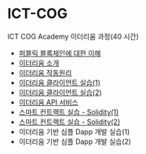 # ICT-COG

ICT COG Academy 이더리움 과정(40 시간) 

* [퍼블릭 블록체인에 대한 이해](https://bit.ly/2SewknO)
* [이더리움 소개](https://bit.ly/3bJgWGD)
* [이더리움 작동원리](https://bit.ly/2Sb9hu3)
* [이더리움 클라이언트 실습(1)](https://bit.ly/3ugtPP5)
* [이더리움 클라이언트 실습(2)](https://bit.ly/3fHFwsG)
* [이더리움 API 서비스](https://bit.ly/2QMIJ1O)
* [스마트 컨트랙트 실습 - Solidity(1)](https://bit.ly/3ibyj7l)
* [스마트 컨트랙트 실습 - Solidity(2)](https://bit.ly/34lk07Y)
* 이더리움 기반 심플 Dapp 개발 실습(1)
* 이더리움 기반 심플 Dapp 개발 실습(2)


